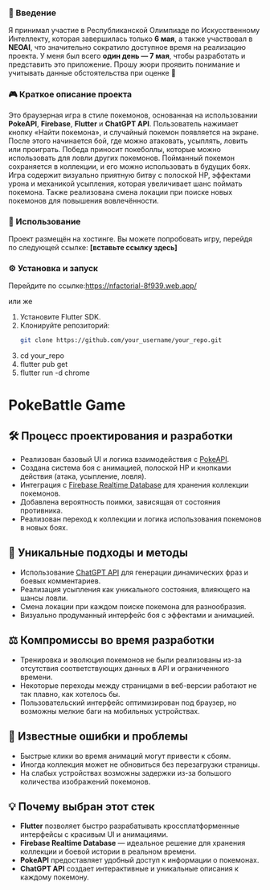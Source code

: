 ### 🧠 Введение

Я принимал участие в Республиканской Олимпиаде по Искусственному Интеллекту, которая завершилась только **6 мая**, а также участвовал в **NEOAI**, что значительно сократило доступное время на реализацию проекта. У меня был всего **один день — 7 мая**, чтобы разработать и представить это приложение. Прошу жюри проявить понимание и учитывать данные обстоятельства при оценке 🙏

### 🎮 Краткое описание проекта

Это браузерная игра в стиле покемонов, основанная на использовании **PokeAPI**, **Firebase**, **Flutter** и **ChatGPT API**. Пользователь нажимает кнопку «Найти покемона», и случайный покемон появляется на экране. После этого начинается бой, где можно атаковать, усыплять, ловить или проиграть. Победа приносит покеболлы, которые можно использовать для ловли других покемонов. Пойманный покемон сохраняется в коллекции, и его можно использовать в будущих боях. Игра содержит визуально приятную битву с полоской HP, эффектами урона и механикой усыпления, которая увеличивает шанс поймать покемона. Также реализована смена локации при поиске новых покемонов для повышения вовлечённости.

### 🚀 Использование

Проект размещён на хостинге. Вы можете попробовать игру, перейдя по следующей ссылке: **[вставьте ссылку здесь]**

### ⚙️ Установка и запуск

Перейдите по ссылке:https://nfactorial-8f939.web.app/

или же
1. Установите Flutter SDK.
2. Клонируйте репозиторий:
   ```bash
   git clone https://github.com/your_username/your_repo.git
3. cd your_repo
4. flutter pub get
5. flutter run -d chrome

# PokeBattle Game

## 🛠️ Процесс проектирования и разработки

- Реализован базовый UI и логика взаимодействия с [PokeAPI](https://pokeapi.co/).
- Создана система боя с анимацией, полоской HP и кнопками действия (атака, усыпление, ловля).
- Интеграция с [Firebase Realtime Database](https://firebase.google.com/) для хранения коллекции покемонов.
- Добавлена вероятность поимки, зависящая от состояния противника.
- Реализован переход к коллекции и логика использования покемонов в новых боях.

## 🌟 Уникальные подходы и методы

- Использование [ChatGPT API](https://openai.com/) для генерации динамических фраз и боевых комментариев.
- Реализация усыпления как уникального состояния, влияющего на шансы ловли.
- Смена локации при каждом поиске покемона для разнообразия.
- Визуально продуманный интерфейс боя с эффектами и анимацией.

## ⚖️ Компромиссы во время разработки

- Тренировка и эволюция покемонов не были реализованы из-за отсутствия соответствующих данных в API и ограниченного времени.
- Некоторые переходы между страницами в веб-версии работают не так плавно, как хотелось бы.
- Пользовательский интерфейс оптимизирован под браузер, но возможны мелкие баги на мобильных устройствах.

## 🐞 Известные ошибки и проблемы

- Быстрые клики во время анимаций могут привести к сбоям.
- Иногда коллекция может не обновиться без перезагрузки страницы.
- На слабых устройствах возможны задержки из-за большого количества изображений покемонов.

## 💡 Почему выбран этот стек

- **Flutter** позволяет быстро разрабатывать кроссплатформенные интерфейсы с красивым UI и анимациями.
- **Firebase Realtime Database** — идеальное решение для хранения коллекции и боевой истории в реальном времени.
- **PokeAPI** предоставляет удобный доступ к информации о покемонах.
- **ChatGPT API** создает интерактивные и уникальные описания к каждому покемону.
